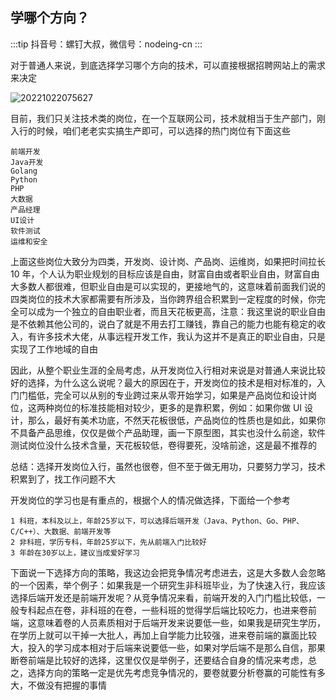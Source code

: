 ## 学哪个方向？

:::tip
抖音号：螺钉大叔，微信号：nodeing-cn
:::

对于普通人来说，到底选择学习哪个方向的技术，可以直接根据招聘网站上的需求来决定

![20221022075627](https://nodeing-com-1252923609.cos.ap-chengdu.myqcloud.com//document20221022075627.png)

目前，我们只关注技术类的岗位，在一个互联网公司，技术就相当于生产部门，刚入行的时候，咱们老老实实搞生产即可，可以选择的热门岗位有下面这些

```
前端开发
Java开发
Golang
Python
PHP
大数据
产品经理
UI设计
软件测试
运维和安全
```

上面这些岗位大致分为四类，开发岗、设计岗、产品岗、运维岗，如果把时间拉长 10 年，个人认为职业规划的目标应该是自由，财富自由或者职业自由，财富自由大多数人都很难，但职业自由是可以实现的，更接地气的，这意味着前面我们说的四类岗位的技术大家都需要有所涉及，当你跨界组合积累到一定程度的时候，你完全可以成为一个独立的自由职业者，而且天花板更高，注意：我这里说的职业自由是不依赖其他公司的，说白了就是不用去打工赚钱，靠自己的能力也能有稳定的收入，有许多技术大佬，从事远程开发工作，我认为这并不是真正的职业自由，只是实现了工作地域的自由

因此，从整个职业生涯的全局考虑，从开发岗位入行相对来说是对普通人来说比较好的选择，为什么这么说呢？最大的原因在于，开发岗位的技术是相对标准的，入门门槛低，完全可以从别的专业跨过来从零开始学习，如果是产品岗位和设计岗位，这两种岗位的标准技能相对较少，更多的是靠积累，例如：如果你做 UI 设计，那么，最好有美术功底，不然天花板很低，产品岗位的性质也是如此，如果你不具备产品思维，仅仅是做个产品助理，画一下原型图，其实也没什么前途，软件测试岗位没什么技术含量，天花板较低，卷得要死，没啥前途，这是最不推荐的

总结：选择开发岗位入行，虽然也很卷，但不至于做无用功，只要努力学习，技术积累到了，找工作问题不大

开发岗位的学习也是有重点的，根据个人的情况做选择，下面给一个参考

```
1 科班，本科及以上，年龄25岁以下，可以选择后端开发（Java、Python、Go、PHP、C/C++）、大数据、前端开发等
2 非科班，学历专科，年龄25岁以下，先从前端入门比较好
3 年龄在30岁以上，建议当成爱好学习
```

下面说一下选择方向的策略，我这边会把竞争情况考虑进去，这是大多数人会忽略的一个因素，举个例子：如果我是一个研究生非科班毕业，为了快速入行，我应该选择后端开发还是前端开发呢？从竞争情况来看，前端开发的入门门槛比较低，一般专科起点在卷，非科班的在卷，一些科班的觉得学后端比较吃力，也进来卷前端，这意味着卷的人员素质相对于后端开发来说要低一些，如果我是研究生学历，在学历上就可以干掉一大批人，再加上自学能力比较强，进来卷前端的赢面比较大，投入的学习成本相对于后端来说要低一些，如果对学后端不是那么自信，那果断卷前端是比较好的选择，这里仅仅是举例子，还要结合自身的情况来考虑，总之，选择方向的策略一定是优先考虑竞争情况的，要卷就要分析卷赢的可能性有多大，不做没有把握的事情
